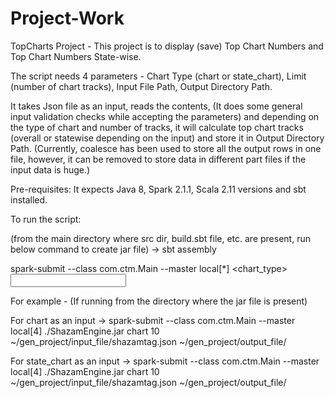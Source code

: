 # Project-Work

TopCharts Project - This project is to display (save) Top Chart Numbers and Top Chart Numbers State-wise.

The script needs 4 parameters - Chart Type (chart or state_chart), Limit (number of chart tracks), Input File Path, Output Directory Path.

It takes Json file as an input, reads the contents, (It does some general input validation checks while accepting the parameters) and depending on the type of chart and number of tracks, it will calculate top chart tracks (overall or statewise depending on the input) and store it in Output Directory Path. (Currently, coalesce has been used to store all the output rows in one file, however, it can be removed to store data in different part files if the input data is huge.)

Pre-requisites: It expects Java 8, Spark 2.1.1, Scala 2.11 versions and sbt installed.

To run the script:

(from the main directory where src dir, build.sbt file, etc. are present, run below command to create jar file) ->
sbt assembly

spark-submit --class com.ctm.Main --master local[*] <jar file name path> <chart_type> <limit> <Input File path> <Output Dir>

For example - 
(If running from the directory where the jar file is present)

For chart as an input ->
spark-submit --class com.ctm.Main --master local[4] ./ShazamEngine.jar chart 10 ~/gen_project/input_file/shazamtag.json ~/gen_project/output_file/
 
For state_chart as an input ->
spark-submit --class com.ctm.Main --master local[4] ./ShazamEngine.jar chart 10 ~/gen_project/input_file/shazamtag.json ~/gen_project/output_file/
